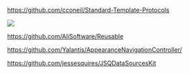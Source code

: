 https://github.com/cconeil/Standard-Template-Protocols

![](https://github.com/cconeil/Standard-Template-Protocols/raw/master/gifs/gesture_example.gif)

https://github.com/AliSoftware/Reusable

https://github.com/Yalantis/AppearanceNavigationController/

https://github.com/jessesquires/JSQDataSourcesKit


